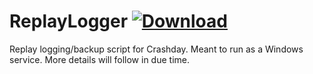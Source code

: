 # ReplayLogger [![Download](https://img.shields.io/badge/Download-BETA-orange)](https://github.com/MicaLovesKPOP/ReplayLogger/releases/latest)

Replay logging/backup script for Crashday. Meant to run as a Windows service. More details will follow in due time.

<!---
## Table of Contents
- [Features](#features)
- [Usage](#usage)
- [Screenshots](#screenshots)
- [Acknowledgements](#acknowledgements)
- [License](#license)


## Features

- Lorem ipsum

## Usage

- Lorem ipsum

## Screenshots

| LORUM | IPSUM |
| --- | --- |
| ![IPSUM](screenshots/1.png) | ![LOREM](screenshots/2.png) |

## Acknowledgements

This project makes use of some code and text generated with the help of [Bing Chat](https://www.bing.com/search?q=Bing+AI&showconv=1) and [ChatGPT](https://chat.openai.com/).

## License

This project is licensed under the GNU GPLv3 License. See the [LICENSE](https://github.com/MicaLovesKPOP/WinterBot/blob/main/LICENSE) file for details.
-->
